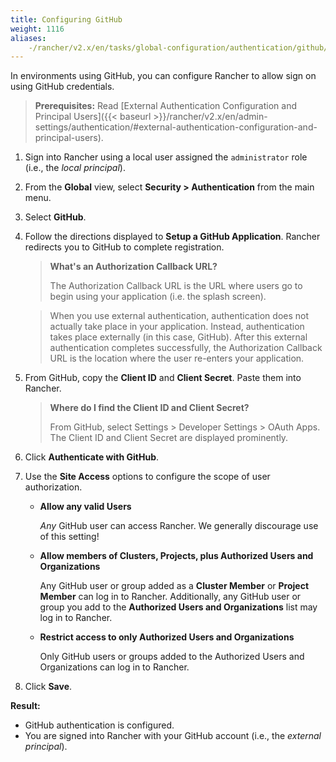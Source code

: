 ```yaml
---
title: Configuring GitHub
weight: 1116
aliases:
    -/rancher/v2.x/en/tasks/global-configuration/authentication/github/
---
```


In environments using GitHub, you can configure Rancher to allow sign on using GitHub credentials.

>**Prerequisites:** Read [External Authentication Configuration and Principal Users]({{< baseurl >}}/rancher/v2.x/en/admin-settings/authentication/#external-authentication-configuration-and-principal-users).

1.  Sign into Rancher using a local user assigned the `administrator` role (i.e., the _local principal_).

2.	From the **Global** view, select **Security > Authentication** from the main menu.

3.	Select **GitHub**.

4.	Follow the directions displayed to **Setup a GitHub Application**. Rancher redirects you to GitHub to complete registration.

	>**What's an Authorization Callback URL?**
	>
	>The Authorization Callback URL is the URL where users go to begin using your application (i.e. the splash screen).

	>When you use external authentication, authentication does not actually take place in your application. Instead, authentication takes place externally (in this case, GitHub). After this external authentication completes successfully, the Authorization Callback URL is the location where the user re-enters your application.

5. From GitHub, copy the **Client ID** and **Client Secret**. Paste them into Rancher.

	>**Where do I find the Client ID and Client Secret?**
	>
	>From GitHub, select Settings > Developer Settings > OAuth Apps. The Client ID and Client Secret are displayed prominently.

6.	Click **Authenticate with GitHub**.

7.	Use the **Site Access** options to configure the scope of user authorization.

	-	**Allow any valid Users**

		_Any_ GitHub user can access Rancher. We generally discourage use of this setting!

	-	**Allow members of Clusters, Projects, plus Authorized Users and Organizations**

		Any GitHub user or group added as a **Cluster Member** or **Project Member** can log in to Rancher. Additionally, any GitHub user or group you add to the **Authorized Users and Organizations** list may log in to Rancher.

	-	**Restrict access to only Authorized Users and Organizations**

		Only GitHub users or groups added to the Authorized Users and Organizations can log in to Rancher.
		<br/>
8.	Click **Save**.

**Result:**

- GitHub authentication is configured.
- You are signed into Rancher with your GitHub account (i.e., the _external principal_).
